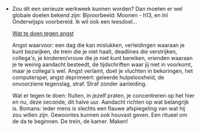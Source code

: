 - Zou dit een serieuze werkweek kunnen worden? Dan moeten er wel globale doelen bekend zijn: 
  Bijvoorbeeld: Moonen - h13, en Inl Onderwijsps voorbereid. 
  Ik wil ook een leesdoel...
  
  <ins>Wat te doen tegen angst</ins>
  
  Angst waarvoor: een dag die kan mislukken, verleidingen waaraan je kunt bezwijken, de trein die je niet haalt, deadlines die verstrijken, collega's, je kinderen/vrouw die je niet kunt bereiken, vrienden waaraan je te weinig aandacht besteedt, de tijdschriften waar jij niet in voorkomt, maar je collega's wel. Angst verlamt, doet je vluchten in bekoringen, het computerspel, angst deprimeert: geleerde hulpeloosheid, de onvoorziene tegenslag, straf. Straf zonder aanleiding. 
  
  Wat er tegen te doen: fluiten, in jezelf praten, je concentreren op het hier en nu, deze seconde, dit halve uur. Aandacht richten op wat belangrijk is. Bomans: ieder mens is slechts een flauwe afspiegeling van wat hij zou willen zijn. Gewoontes kunnen ook houvast geven. Een ritueel om de da te beginnen. De trein, de kamer. Maken!